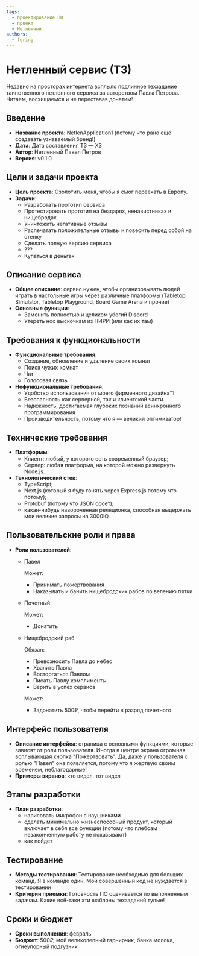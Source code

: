 ```yaml
---
tags:
  - проектирование ПО
  - проект
  - Нетленный
authors:
  - fering
---
```

# Нетленный сервис (ТЗ)

Недавно на просторах интернета всплыло подлинное техзадание таинственного нетленного сервиса за авторством Павла Петрова. Читаем, восхищаемся и не переставая донатим!

<!-- truncate -->

## Введение

* **Название проекта**: NetlenApplication1 (потому что рано еще создавать узнаваемый бренд!)
* **Дата**: Дата составления ТЗ — ХЗ
* **Автор**: Нетленный Павел Петров
* **Версия**: v0.1.0

## Цели и задачи проекта

* **Цель проекта**: Озолотить меня, чтобы я смог переехать в Европу.
* **Задачи**:
  * Разработать прототип сервиса
  * Протестировать прототип на бездарях, ненавистниках и нищебродах
  * Уничтожить негативные отзывы
  * Распечатать положительные отзывы и повесить перед собой на стенку
  * Сделать полную версию сервиса
  * ???
  * Купаться в деньгах

## Описание сервиса

* **Общее описание**: сервис нужен, чтобы организовывать людей играть в настольные игры через различные платформы (Tabletop Simulator, Tabletop Playground, Board Game Arena и прочие)
* **Основные функции**:
  * Заменить полностью и целиком убогий Discord
  * Утереть нос выскочкам из НИРИ (или как их там)

## Требования к функциональности

* **Функциональные требования**:
  * Создание, обновление и удаление своих комнат
  * Поиск чужих комнат
  * Чат
  * Голосовая связь
* **Нефункциональные требования**:
  * Удобство использования от моего фирменного дизайна:tm:!
  * Безопасность как серверной, так и клиентской части
  * Надежность, достигаемая глубоких познаний асинхронного программирования
  * Производительность, потому что я — великий оптимизатор!

## Технические требования

* **Платформы**:
  * Клиент: любый, у которого есть современный браузер;
  * Сервер: любая платформа, на которой можно развернуть Node.js.
* **Технологический стек**:
  * TypeScript;
  * Next.js (который я буду гонять через Express.js потому что потому);
  * Protobuf (потому что JSON сосет);
  * какая-нибудь навороченная реляционка, способная выдержать мои великие запросы на 3000IQ.

## Пользовательские роли и права

* **Роли пользователей**:
  * Павел

    Может:

    * Принимать пожертвования
    * Наказывать и банить нищебродских рабов по велению пятки

  * Почетный

    Может:

    * Донатить

  * Нищебродский раб

    Обязан:

    * Превозносить Павла до небес
    * Хвалить Павла
    * Восторгаться Павлом
    * Писать Павлу комплименты
    * Верить в успех сервиса

    Может:

    * Задонатить 500₽, чтобы перейти в разряд почетного

## Интерфейс пользователя

* **Описание интерфейса**: страница с основными функциями, которые зависят от роли пользователя. Иногда в центре экрана огромная всплывающая кнопка "Пожертвовать". Да, даже у пользователя с ролью "Павел" она появляется, потому что я жертвую своим временем, неблагодарные!
* **Примеры экранов**: кто видел, тот видел

## Этапы разработки

* **План разработки**:
  * нарисовать микрофон с наушниками
  * сделать минимально жизнеспособный продукт, который включает в себя все функции (потому что плебсам незаконченную работу не показывают)
  * как пойдет

## Тестирование

* **Методы тестирования**: Тестирование необходимо для больших команд. Я в команде один. Мой совершенный код не нуждается в тестировании
* **Критерии приемки**: Готовность ПО оценивается по выполненным задачам. Какие всё-таки эти шаблоны техзаданий тупые!

## Сроки и бюджет

* **Сроки выполнения**: февраль
* **Бюджет**: 500₽, мой великолепный гарнирчик, банка молока, огнеупорный подгузник
